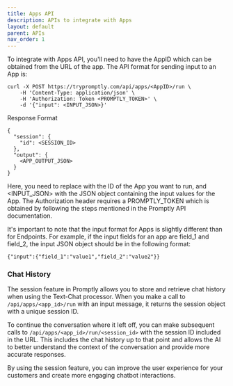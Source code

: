 ```yaml
---
title: Apps API
description: APIs to integrate with Apps
layout: default
parent: APIs
nav_order: 1
---
```


To integrate with Apps API, you'll need to have the AppID which can be obtained from the URL of the app. The API format for sending input to an App is:

```
curl -X POST https://trypromptly.com/api/apps/<AppID>/run \
    -H 'Content-Type: application/json' \
    -H 'Authorization: Token <PROMPTLY_TOKEN>' \
    -d '{"input": <INPUT_JSON>}'
```

Response Format
```
{
  "session": {
    "id": <SESSION_ID>
  },
  "output": {
    <APP_OUTPUT_JSON>
  }
}
```

Here, you need to replace <AppID> with the ID of the App you want to run, and <INPUT_JSON> with the JSON object containing the input values for the App. The Authorization header requires a PROMPTLY_TOKEN which is obtained by following the steps mentioned in the Promptly API documentation.

It's important to note that the input format for Apps is slightly different than for Endpoints. For example, if the input fields for an app are field_1 and field_2, the input JSON object should be in the following format:

```{"input":{"field_1":"value1","field_2":"value2"}}```

### Chat History
The session feature in Promptly allows you to store and retrieve chat history when using the Text-Chat processor. When you make a call to ```/api/apps/<app_id>/run``` with an input message, it returns the session object with a unique session ID.

To continue the conversation where it left off, you can make subsequent calls to ```/api/apps/<app_id>/run/<session_id>``` with the session ID included in the URL. This includes the chat history up to that point and allows the AI to better understand the context of the conversation and provide more accurate responses.

By using the session feature, you can improve the user experience for your customers and create more engaging chatbot interactions.